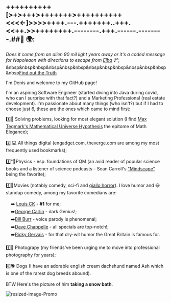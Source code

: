 ## ++++++++++[>+>+++>+++++++>++++++++++<<<<-]>>>>++++.---.+++++++..+++.<<++.>>++++++++.--------.+++.------.--------.##👋 🌍: 

*Does it come from an alien  90 mil light years away or it's a coded message for Napoleaon with directions to escape from [Elba](https://www.history.com/news/elba-exile-napoleon-escape)&nbsp;:question:"*;<br> 
&nbsp&nbsp&nbsp&nbsp&nbsp&nbsp&nbsp&nbsp&nbsp&nbsp&nbsp&nbsp&nbsp[Find out the Truth](https://en.wikipedia.org/wiki/Brainfuck)

<p>I'm Denis and welcome to my GitHub page! </p>
<p>I'm an aspiring Software Engineer (started diving into Java during covid, who can I surprise with that fact?) and a Marketing Professional (real estate development). I'm passionate about many things (who isn't?) but if I had to choose just 6, these are the ones which came to mind first:<p>



1️⃣🔭 Solving problems, looking for most elegant solution (I find [Max Tegmark's Mathematical Universe Hypothesis](https://en.wikipedia.org/wiki/Mathematical_universe_hypothesis) the epitome of Math Elegance); <br>
  <br>
2️⃣ 💻 All things digital (engadget.com, theverge.com are among my most frequently used bookmarks);<br>
  <br>
3️⃣"🚀Physics - esp. foundations of QM  (an avid reader of popular science books and a listener of science podcasts - Sean Carroll's ["Mindscape"](https://www.preposterousuniverse.com/podcast/) being the favorite);<br>
  <br>
4️⃣🎥Movies (notably comedy, sci-fi and [giallo horror](https://en.wikipedia.org/wiki/Giallo)). I love humor and 😆 standup comedy, among my favorite comedians are: <br>
  <br>
&nbsp;&nbsp;&nbsp;&nbsp;➡️ [Louis CK](https://www.youtube.com/watch?v=wali_4tdQ-g) - <strong>#1</strong> for me; <br>
&nbsp;&nbsp;&nbsp;&nbsp;➡️[George Carlin](https://www.youtube.com/watch?v=Hy-sVByUHqE) - dark Genius!;<br>
&nbsp;&nbsp;&nbsp;&nbsp;➡️[Bill Burr](https://www.youtube.com/watch?v=h3g64swMf1M&t=354s) - voice parody is phenomenal;<br>
&nbsp;&nbsp;&nbsp;&nbsp;➡️[Dave Chappelle](https://www.youtube.com/watch?v=z2Rw3HspWY0) - all specials are top-notch!;<br>
&nbsp;&nbsp;&nbsp;&nbsp;➡️[Ricky Gervais](https://www.youtube.com/watch?v=iaAVp54twDA&t=280s) - for that dry-wit humor the Great Britain is famous for.</pre><br>
<br>
5️⃣📸 Photograpy (my friends've been urging me to move into professional photography for years);<br>
<br>
6️⃣🐕 Dogs (I have an adorable english cream dachshund named Ash which is one of the rarest dog breeds abound).<br>
<br>
BTW Here's the picture of him <strong>taking a snow bath</strong>.


![resized-image-Promo](https://user-images.githubusercontent.com/92051076/147075507-372b7083-eb80-4408-9057-eed807cb0457.jpeg)







